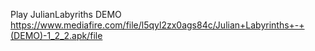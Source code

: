 Play JulianLabyriths DEMO 
https://www.mediafire.com/file/l5qyl2zx0ags84c/Julian+Labyrinths+-+(DEMO)-1_2_2.apk/file
